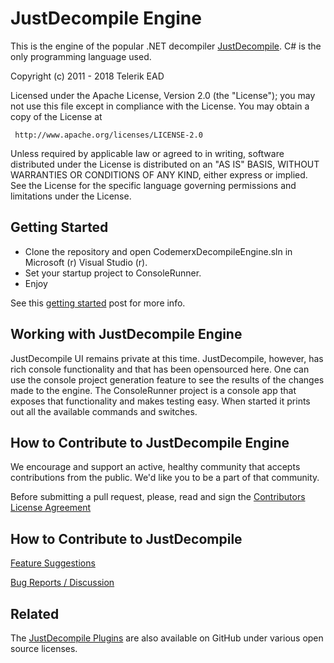 # JustDecompile Engine

This is the engine of the popular .NET decompiler [JustDecompile](https://www.telerik.com/products/decompiler.aspx). C# is the only programming language used.

Copyright (c) 2011 - 2018 Telerik ЕAD

Licensed under the Apache License, Version 2.0 (the "License"); you may not use this file except in compliance with the License. You may obtain a copy of the License at

     http://www.apache.org/licenses/LICENSE-2.0

Unless required by applicable law or agreed to in writing, software distributed under the License is distributed on an "AS IS" BASIS, WITHOUT WARRANTIES OR CONDITIONS OF ANY KIND, either express or implied. See the License for the specific language governing permissions and limitations under the License.


## Getting Started

- Clone the repository and open CodemerxDecompileEngine.sln in Microsoft (r) Visual Studio (r).
- Set your startup project to ConsoleRunner.
- Enjoy

See this [getting started](https://developer.telerik.com/featured/a-look-at-the-open-source-justdecompile-engine/) post for more info. 

## Working with JustDecompile Engine

JustDecompile UI remains private at this time. JustDecompile, however, has rich console functionality and that has been opensourced here.
One can use the console project generation feature to see the results of the changes made to the engine. The ConsoleRunner project
is a console app that exposes that functionality and makes testing easy. When started it prints out all the available commands and switches. 

## How to Contribute to JustDecompile Engine

We encourage and support an active, healthy community that accepts contributions from the public. We'd like you to be a part of that community.

Before submitting a pull request, please, read and sign the [Contributors License Agreement](https://docs.google.com/forms/d/e/1FAIpQLSdjOagw622VxQLrWOsnsLoqvncwJ_DfPmC9hyiYci8iaVWONQ/viewform)

## How to Contribute to JustDecompile


[Feature Suggestions](https://feedback.telerik.com/Project/189)

[Bug Reports / Discussion](https://www.telerik.com/forums/justdecompile/general-discussions)

## Related

The [JustDecompile Plugins](https://github.com/telerik/justdecompile-plugins) are also available on GitHub under various open source licenses. 
